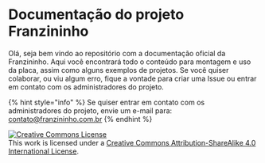 # Documentação do projeto Franzininho

Olá, seja bem vindo ao repositório com a documentação oficial da Franzininho. Aqui você encontrará todo o conteúdo para montagem e uso da placa, assim como alguns exemplos de projetos. Se você quiser colaborar, ou viu algum erro, fique a vontade para criar uma Issue ou entrar em contato com os administradores do projeto.

{% hint style="info" %}
Se quiser entrar em contato com os administradores do projeto, envie um e-mail para: [contato@franzininho.com.br](mailto:contato@franzininho.com.br)
{% endhint %}

[![Creative Commons License](https://i.creativecommons.org/l/by-sa/4.0/88x31.png)](http://creativecommons.org/licenses/by-sa/4.0/)  
This work is licensed under a [Creative Commons Attribution-ShareAlike 4.0 International License](http://creativecommons.org/licenses/by-sa/4.0/).

